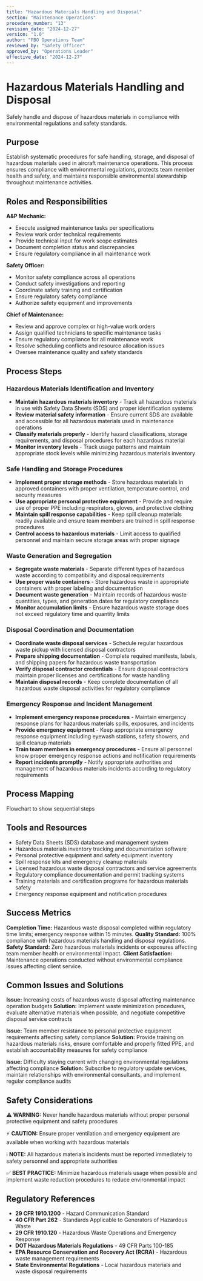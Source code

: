 ```yaml
---
title: "Hazardous Materials Handling and Disposal"
section: "Maintenance Operations"
procedure_number: "13"
revision_date: "2024-12-27"
version: "1.0"
author: "FBO Operations Team"
reviewed_by: "Safety Officer"
approved_by: "Operations Leader"
effective_date: "2024-12-27"
---
```


# Hazardous Materials Handling and Disposal

Safely handle and dispose of hazardous materials in compliance with environmental regulations and safety standards.

## Purpose

Establish systematic procedures for safe handling, storage, and disposal of hazardous materials used in aircraft maintenance operations. This process ensures compliance with environmental regulations, protects team member health and safety, and maintains responsible environmental stewardship throughout maintenance activities.

## Roles and Responsibilities

**A&P Mechanic:**

- Execute assigned maintenance tasks per specifications
- Review work order technical requirements
- Provide technical input for work scope estimates
- Document completion status and discrepancies
- Ensure regulatory compliance in all maintenance work

**Safety Officer:**

- Monitor safety compliance across all operations
- Conduct safety investigations and reporting
- Coordinate safety training and certification
- Ensure regulatory safety compliance
- Authorize safety equipment and improvements

**Chief of Maintenance:**

- Review and approve complex or high-value work orders
- Assign qualified technicians to specific maintenance tasks
- Ensure regulatory compliance for all maintenance work
- Resolve scheduling conflicts and resource allocation issues
- Oversee maintenance quality and safety standards
## Process Steps

### Hazardous Materials Identification and Inventory

- **Maintain hazardous materials inventory** - Track all hazardous materials in use with Safety Data Sheets (SDS) and proper identification systems
- **Review material safety information** - Ensure current SDS are available and accessible for all hazardous materials used in maintenance operations
- **Classify materials properly** - Identify hazard classifications, storage requirements, and disposal procedures for each hazardous material
- **Monitor inventory levels** - Track usage patterns and maintain appropriate stock levels while minimizing hazardous materials inventory

### Safe Handling and Storage Procedures

- **Implement proper storage methods** - Store hazardous materials in approved containers with proper ventilation, temperature control, and security measures
- **Use appropriate personal protective equipment** - Provide and require use of proper PPE including respirators, gloves, and protective clothing
- **Maintain spill response capabilities** - Keep spill cleanup materials readily available and ensure team members are trained in spill response procedures
- **Control access to hazardous materials** - Limit access to qualified personnel and maintain secure storage areas with proper signage

### Waste Generation and Segregation

- **Segregate waste materials** - Separate different types of hazardous waste according to compatibility and disposal requirements
- **Use proper waste containers** - Store hazardous waste in appropriate containers with proper labeling and documentation
- **Document waste generation** - Maintain records of hazardous waste quantities, types, and generation dates for regulatory compliance
- **Monitor accumulation limits** - Ensure hazardous waste storage does not exceed regulatory time and quantity limits

### Disposal Coordination and Documentation

- **Coordinate waste disposal services** - Schedule regular hazardous waste pickup with licensed disposal contractors
- **Prepare shipping documentation** - Complete required manifests, labels, and shipping papers for hazardous waste transportation
- **Verify disposal contractor credentials** - Ensure disposal contractors maintain proper licenses and certifications for waste handling
- **Maintain disposal records** - Keep complete documentation of all hazardous waste disposal activities for regulatory compliance

### Emergency Response and Incident Management

- **Implement emergency response procedures** - Maintain emergency response plans for hazardous materials spills, exposures, and incidents
- **Provide emergency equipment** - Keep appropriate emergency response equipment including eyewash stations, safety showers, and spill cleanup materials
- **Train team members in emergency procedures** - Ensure all personnel know proper emergency response actions and notification requirements
- **Report incidents promptly** - Notify appropriate authorities and management of hazardous materials incidents according to regulatory requirements

## Process Mapping

Flowchart to show sequential steps

## Tools and Resources

- Safety Data Sheets (SDS) database and management system
- Hazardous materials inventory tracking and documentation software
- Personal protective equipment and safety equipment inventory
- Spill response kits and emergency cleanup materials
- Licensed hazardous waste disposal contractors and service agreements
- Regulatory compliance documentation and permit tracking systems
- Training materials and certification programs for hazardous materials safety
- Emergency response equipment and notification procedures

## Success Metrics

**Completion Time:** Hazardous waste disposal completed within regulatory time limits; emergency response within 15 minutes.
**Quality Standard:** 100% compliance with hazardous materials handling and disposal regulations.
**Safety Standard:** Zero hazardous materials incidents or exposures affecting team member health or environmental impact.
**Client Satisfaction:** Maintenance operations conducted without environmental compliance issues affecting client service.

## Common Issues and Solutions

**Issue:** Increasing costs of hazardous waste disposal affecting maintenance operation budgets
**Solution:** Implement waste minimization procedures, evaluate alternative materials when possible, and negotiate competitive disposal service contracts

**Issue:** Team member resistance to personal protective equipment requirements affecting safety compliance
**Solution:** Provide training on hazardous materials risks, ensure comfortable and properly fitted PPE, and establish accountability measures for safety compliance

**Issue:** Difficulty staying current with changing environmental regulations affecting compliance
**Solution:** Subscribe to regulatory update services, maintain relationships with environmental consultants, and implement regular compliance audits

## Safety Considerations

⚠️ **WARNING:** Never handle hazardous materials without proper personal protective equipment and safety procedures



⚡ **CAUTION:** Ensure proper ventilation and emergency equipment are available when working with hazardous materials

ℹ️ **NOTE:** All hazardous materials incidents must be reported immediately to safety personnel and appropriate authorities

✅ **BEST PRACTICE:** Minimize hazardous materials usage when possible and implement waste reduction procedures to reduce environmental impact

## Regulatory References

- **29 CFR 1910.1200** - Hazard Communication Standard
- **40 CFR Part 262** - Standards Applicable to Generators of Hazardous Waste
- **29 CFR 1910.120** - Hazardous Waste Operations and Emergency Response
- **DOT Hazardous Materials Regulations** - 49 CFR Parts 100-185
- **EPA Resource Conservation and Recovery Act (RCRA)** - Hazardous waste management requirements
- **State Environmental Regulations** - Local hazardous materials and waste disposal requirements
